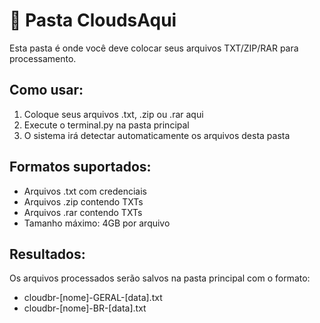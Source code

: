 
# 📁 Pasta CloudsAqui

Esta pasta é onde você deve colocar seus arquivos TXT/ZIP/RAR para processamento.

## Como usar:

1. Coloque seus arquivos .txt, .zip ou .rar aqui
2. Execute o terminal.py na pasta principal
3. O sistema irá detectar automaticamente os arquivos desta pasta

## Formatos suportados:
- Arquivos .txt com credenciais
- Arquivos .zip contendo TXTs
- Arquivos .rar contendo TXTs
- Tamanho máximo: 4GB por arquivo

## Resultados:
Os arquivos processados serão salvos na pasta principal com o formato:
- cloudbr-[nome]-GERAL-[data].txt
- cloudbr-[nome]-BR-[data].txt
